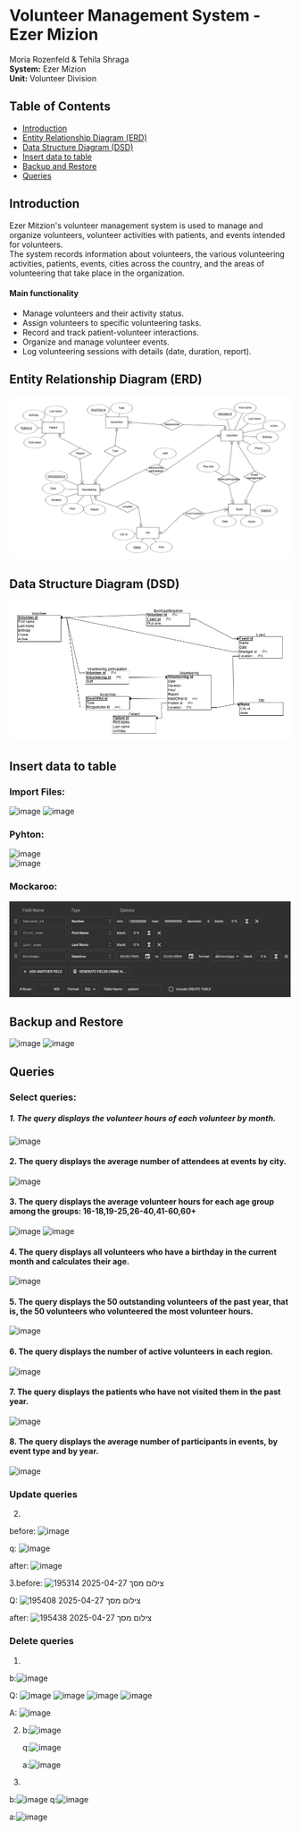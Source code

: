 # Volunteer Management System - Ezer Mizion  

Moria Rozenfeld & Tehila Shraga  
**System:** Ezer Mizion  
**Unit:** Volunteer Division  

## Table of Contents  
- [Introduction](#introduction)  
- [Entity Relationship Diagram (ERD)](#entity-relationship-diagram-erd)  
- [Data Structure Diagram (DSD)](#data-structure-diagram-dsd)
- [Insert data to table](#insert-data-to-table)
- [Backup and Restore](#Backup-and-Restore)
- [Queries](#Queries)  

## Introduction  
Ezer Mitzion's volunteer management system is used to manage and organize volunteers, volunteer activities with patients, and events intended for volunteers.  
The system records information about volunteers, the various volunteering activities, patients, events, cities across the country, and the areas of volunteering that take place in the organization.

#### Main functionality
* Manage volunteers and their activity status.  
* Assign volunteers to specific volunteering tasks.  
* Record and track patient-volunteer interactions.  
* Organize and manage volunteer events.  
* Log volunteering sessions with details (date, duration, report).  

## Entity Relationship Diagram (ERD)  
![ERD](Stage%20A/ERD.png)
## Data Structure Diagram (DSD)  
![DSD](Stage%20A/DSD.png)

## Insert data to table 
### Import Files:  
![image](https://github.com/user-attachments/assets/c62f508e-ad13-4eaa-a757-0952ed72bc88)
![image](https://github.com/user-attachments/assets/a647b170-4214-4169-b5bb-e11e75ee75d4)     

### Pyhton:  
![image](https://github.com/user-attachments/assets/6ea79551-7cfc-4262-ac53-983d3f4a37c6)  
![image](https://github.com/user-attachments/assets/4a789652-3df1-4343-ad58-5dc1175e8d5e)  

### Mockaroo:
![patient_mockaroo](Stage%20A/mockarooFiles/patient_mockaroo.png)  

## Backup and Restore  
![image](https://github.com/user-attachments/assets/92392fcb-11e0-49d6-8c3e-8ad70c355d6d)
![image](https://github.com/user-attachments/assets/f2469c7d-23c9-46a8-9bc1-c4e63720f723)


## Queries  
### Select queries:
##### 1. The query displays the volunteer hours of each volunteer by month.  
![image](https://github.com/user-attachments/assets/e6df3705-355e-4be5-aa78-bda997b9967f)   
  
#### 2. The query displays the average number of attendees at events by city.
![image](https://github.com/user-attachments/assets/58890d29-3073-4e5b-a39d-bbe9bce907f7)  
  
#### 3. The query displays the average volunteer hours for each age group among the groups: 16-18,19-25,26-40,41-60,60+
![image](https://github.com/user-attachments/assets/85a6b61c-d1dc-4022-98b2-f8d5f2a73130)
![image](https://github.com/user-attachments/assets/4f922844-e771-4023-8d57-dfc281bcc6f4)  
  
#### 4. The query displays all volunteers who have a birthday in the current month and calculates their age.
![image](https://github.com/user-attachments/assets/cff77f20-381b-4e90-9eec-81eac89a3ae1)  

#### 5. The query displays the 50 outstanding volunteers of the past year, that is, the 50 volunteers who volunteered the most volunteer hours.
![image](https://github.com/user-attachments/assets/e672c367-a4f4-4f7b-beeb-57c1cd556e05)  

#### 6. The query displays the number of active volunteers in each region.
![image](https://github.com/user-attachments/assets/f6692d91-7462-4a6f-8cb7-2cd342988c33)  

#### 7. The query displays the patients who have not visited them in the past year.
![image](https://github.com/user-attachments/assets/418c1db7-0394-466f-bc5c-24fcdc0970e1)  

#### 8. The query displays the average number of participants in events, by event type and by year.
![image](https://github.com/user-attachments/assets/b5de30c0-216e-4ba6-bb2d-272292e89c81)  




### Update queries
2. 
before:
![image](https://github.com/user-attachments/assets/3206a3e1-95ea-405e-8622-6044b62931f0)



q:
![image](https://github.com/user-attachments/assets/6cee5c1d-562b-423a-ab99-6dd51c6a2faa)



after:
![image](https://github.com/user-attachments/assets/9b51a9d9-8fb2-433a-9a7f-9c855aebe6b5)

3.before:
![צילום מסך 2025-04-27 195314](https://github.com/user-attachments/assets/1431b391-5bc4-4ba5-b922-fafe198b0ce1)

Q:
![צילום מסך 2025-04-27 195408](https://github.com/user-attachments/assets/9841b41d-3cf4-465d-b2a8-47ea567737d0)

after:
![צילום מסך 2025-04-27 195438](https://github.com/user-attachments/assets/941e040d-273e-4d2e-8e82-892ea182d7aa)

### Delete queries
1. 
 b:![image](https://github.com/user-attachments/assets/7c53f25e-97b5-47d2-a1ad-93da84b3fb6d)

   Q:
![image](https://github.com/user-attachments/assets/7f7097d6-ac6f-431a-b692-4311af9cfa29)
![image](https://github.com/user-attachments/assets/14160a1e-b320-4747-8c27-ccf22777d782)
![image](https://github.com/user-attachments/assets/84e635d0-ff0d-40d5-a9c6-a715496535c6)
![image](https://github.com/user-attachments/assets/31174d4c-72f2-43ac-93cc-b5967ce24668)

   A:
   ![image](https://github.com/user-attachments/assets/1fb6e158-180d-4076-ba47-2a58018d74b2)

2. b:![image](https://github.com/user-attachments/assets/895c7bc7-6cf5-4166-a483-562685bc4ed8)

   q:![image](https://github.com/user-attachments/assets/41c2f990-31b3-48de-842e-5d2ab2ced2c8)

   a:<img width="388" alt="image" src="https://github.com/user-attachments/assets/c6855ede-96ca-49c6-af0d-d4dcd181dc8b" />

3.
b:![image](https://github.com/user-attachments/assets/99e93c6c-fa23-4a7e-b5cf-57c2fe55cf74)
q:![image](https://github.com/user-attachments/assets/cabf596a-6ce5-4965-b4ed-4f0c2fd8d2b4)

a:![image](https://github.com/user-attachments/assets/842f834c-b61c-48ce-a949-a11b7dda2748)

